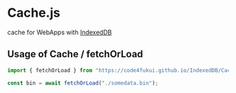 # Cache.js

cache for WebApps with [IndexedDB](https://github.com/code4fukui/IndexedDB)

## Usage of Cache / fetchOrLoad

```js
import { fetchOrLoad } from "https://code4fukui.github.io/IndexedDB/Cache.js";

const bin = await fetchOrLoad("./somedata.bin");
```
